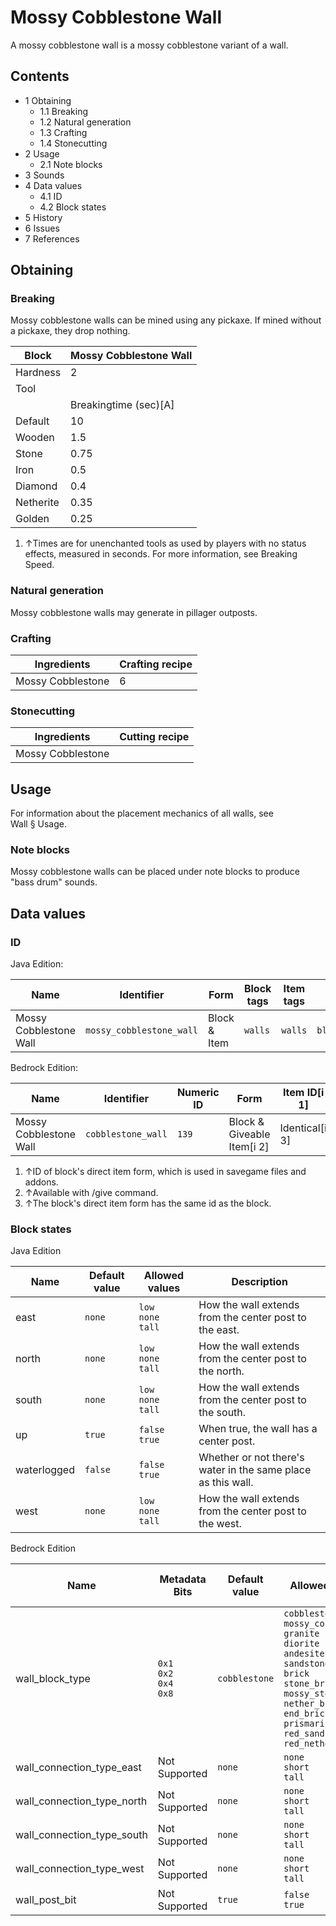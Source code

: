 # Mossy Cobblestone Wall
A mossy cobblestone wall is a mossy cobblestone variant of a wall.

## Contents
- 1 Obtaining
	- 1.1 Breaking
	- 1.2 Natural generation
	- 1.3 Crafting
	- 1.4 Stonecutting
- 2 Usage
	- 2.1 Note blocks
- 3 Sounds
- 4 Data values
	- 4.1 ID
	- 4.2 Block states
- 5 History
- 6 Issues
- 7 References

## Obtaining
### Breaking
Mossy cobblestone walls can be mined using any pickaxe. If mined without a pickaxe, they drop nothing.

| Block     | Mossy Cobblestone Wall |
|-----------|------------------------|
| Hardness  | 2                      |
| Tool      |                        |
|           | Breakingtime (sec)[A]  |
| Default   | 10                     |
| Wooden    | 1.5                    |
| Stone     | 0.75                   |
| Iron      | 0.5                    |
| Diamond   | 0.4                    |
| Netherite | 0.35                   |
| Golden    | 0.25                   |

1. ↑Times are for unenchanted tools as used by players with no status effects, measured in seconds. For more information, see Breaking Speed.

### Natural generation
Mossy cobblestone walls may generate in pillager outposts.

### Crafting
| Ingredients       | Crafting recipe |
|-------------------|-----------------|
| Mossy Cobblestone | 6               |

### Stonecutting
| Ingredients       | Cutting recipe |
|-------------------|----------------|
| Mossy Cobblestone |                |

## Usage
For information about the placement mechanics of all walls, see Wall § Usage.

### Note blocks
Mossy cobblestone walls can be placed under note blocks to produce "bass drum" sounds.

## Data values
### ID
Java Edition:

| Name                   | Identifier               | Form         | Block tags | Item tags | Translation key                          |
|------------------------|--------------------------|--------------|------------|-----------|------------------------------------------|
| Mossy Cobblestone Wall | `mossy_cobblestone_wall` | Block & Item | `walls`    | `walls`   | `block.minecraft.mossy_cobblestone_wall` |

Bedrock Edition:

| Name                   | Identifier         | Numeric ID | Form                       | Item ID[i 1]   | Translation key                    |
|------------------------|--------------------|------------|----------------------------|----------------|------------------------------------|
| Mossy Cobblestone Wall | `cobblestone_wall` | `139`      | Block & Giveable Item[i 2] | Identical[i 3] | `tile.cobblestone_wall.mossy.name` |

1. ↑ID of block's direct item form, which is used in savegame files and addons.
2. ↑Available with /give command.
3. ↑The block's direct item form has the same id as the block.

### Block states
Java Edition

| Name        | Default value | Allowed values              | Description                                                  |
|-------------|---------------|-----------------------------|--------------------------------------------------------------|
| east        | `none`        | `low`<br/>`none`<br/>`tall` | How the wall extends from the center post to the east.       |
| north       | `none`        | `low`<br/>`none`<br/>`tall` | How the wall extends from the center post to the north.      |
| south       | `none`        | `low`<br/>`none`<br/>`tall` | How the wall extends from the center post to the south.      |
| up          | `true`        | `false`<br/>`true`          | When true, the wall has a center post.                       |
| waterlogged | `false`       | `false`<br/>`true`          | Whether or not there's water in the same place as this wall. |
| west        | `none`        | `low`<br/>`none`<br/>`tall` | How the wall extends from the center post to the west.       |

Bedrock Edition

| Name                       | Metadata Bits                       | Default value | Allowed values                                                                                                                                                                                                                                        | Values forMetadata Bits                                                                                         | Description                                                            |
|----------------------------|-------------------------------------|---------------|-------------------------------------------------------------------------------------------------------------------------------------------------------------------------------------------------------------------------------------------------------|-----------------------------------------------------------------------------------------------------------------|------------------------------------------------------------------------|
| wall_block_type            | `0x1`<br/>`0x2`<br/>`0x4`<br/>`0x8` | `cobblestone` | `cobblestone`<br/>`mossy_cobblestone`<br/>`granite`<br/>`diorite`<br/>`andesite`<br/>`sandstone`<br/>`brick`<br/>`stone_brick`<br/>`mossy_stone_brick`<br/>`nether_brick`<br/>`end_brick`<br/>`prismarine`<br/>`red_sandstone`<br/>`red_nether_brick` | `0`<br/>`1`<br/>`2`<br/>`3`<br/>`4`<br/>`5`<br/>`6`<br/>`7`<br/>`8`<br/>`9`<br/>`10`<br/>`11`<br/>`12`<br/>`13` | The type of wall; for example,`stone_brick`denotes a stone brick wall. |
| wall_connection_type_east  | Not Supported                       | `none`        | `none`<br/>`short`<br/>`tall`                                                                                                                                                                                                                         | `Unsupported`                                                                                                   | How the wall extends from the center post to the east.                 |
| wall_connection_type_north | Not Supported                       | `none`        | `none`<br/>`short`<br/>`tall`                                                                                                                                                                                                                         | `Unsupported`                                                                                                   | How the wall extends from the center post to the north.                |
| wall_connection_type_south | Not Supported                       | `none`        | `none`<br/>`short`<br/>`tall`                                                                                                                                                                                                                         | `Unsupported`                                                                                                   | How the wall extends from the center post to the south.                |
| wall_connection_type_west  | Not Supported                       | `none`        | `none`<br/>`short`<br/>`tall`                                                                                                                                                                                                                         | `Unsupported`                                                                                                   | How the wall extends from the center post to the west.                 |
| wall_post_bit              | Not Supported                       | `true`        | `false`<br/>`true`                                                                                                                                                                                                                                    | `Unsupported`                                                                                                   | Whether or not the wall has a center post.                             |



